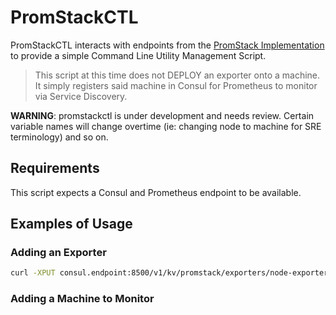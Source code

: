 # PromStackCTL

PromStackCTL interacts with endpoints from the [PromStack Implementation](https://github.com/jbkc85/promstack) to provide a simple Command Line Utility Management Script.

> This script at this time does not DEPLOY an exporter onto a machine. It simply registers said machine in Consul for Prometheus to monitor via Service Discovery.

**WARNING**: promstackctl is under development and needs review.  Certain variable names will change overtime (ie: changing node to machine for SRE terminology) and so on.

## Requirements

This script expects a Consul and Prometheus endpoint to be available.

## Examples of Usage

### Adding an Exporter

```sh
curl -XPUT consul.endpoint:8500/v1/kv/promstack/exporters/node-exporter -d '{"port":9100,"tags":["exporter"]}'
```

### Adding a Machine to Monitor

